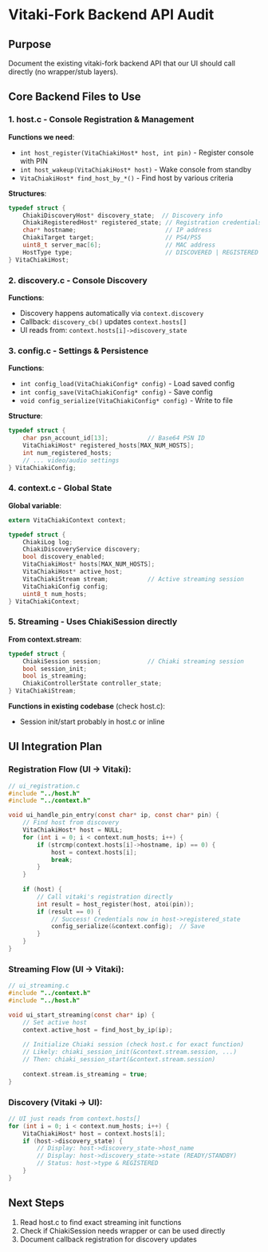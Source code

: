 # Vitaki-Fork Backend API Audit

## Purpose
Document the existing vitaki-fork backend API that our UI should call directly (no wrapper/stub layers).

## Core Backend Files to Use

### 1. host.c - Console Registration & Management
**Functions we need**:
- `int host_register(VitaChiakiHost* host, int pin)` - Register console with PIN
- `int host_wakeup(VitaChiakiHost* host)` - Wake console from standby
- `VitaChiakiHost* find_host_by_*()` - Find host by various criteria

**Structures**:
```c
typedef struct {
    ChiakiDiscoveryHost* discovery_state;  // Discovery info
    ChiakiRegisteredHost* registered_state; // Registration credentials
    char* hostname;                         // IP address
    ChiakiTarget target;                    // PS4/PS5
    uint8_t server_mac[6];                  // MAC address
    HostType type;                          // DISCOVERED | REGISTERED
} VitaChiakiHost;
```

### 2. discovery.c - Console Discovery
**Functions**:
- Discovery happens automatically via `context.discovery`
- Callback: `discovery_cb()` updates `context.hosts[]`
- UI reads from: `context.hosts[i]->discovery_state`

### 3. config.c - Settings & Persistence  
**Functions**:
- `int config_load(VitaChiakiConfig* config)` - Load saved config
- `int config_save(VitaChiakiConfig* config)` - Save config
- `void config_serialize(VitaChiakiConfig* config)` - Write to file

**Structure**:
```c
typedef struct {
    char psn_account_id[13];           // Base64 PSN ID
    VitaChiakiHost* registered_hosts[MAX_NUM_HOSTS];
    int num_registered_hosts;
    // ... video/audio settings
} VitaChiakiConfig;
```

### 4. context.c - Global State
**Global variable**:
```c
extern VitaChiakiContext context;

typedef struct {
    ChiakiLog log;
    ChiakiDiscoveryService discovery;
    bool discovery_enabled;
    VitaChiakiHost* hosts[MAX_NUM_HOSTS];
    VitaChiakiHost* active_host;
    VitaChiakiStream stream;           // Active streaming session
    VitaChiakiConfig config;
    uint8_t num_hosts;
} VitaChiakiContext;
```

### 5. Streaming - Uses ChiakiSession directly
**From context.stream**:
```c
typedef struct {
    ChiakiSession session;             // Chiaki streaming session
    bool session_init;
    bool is_streaming;
    ChiakiControllerState controller_state;
} VitaChiakiStream;
```

**Functions in existing codebase** (check host.c):
- Session init/start probably in host.c or inline

## UI Integration Plan

### Registration Flow (UI → Vitaki):
```c
// ui_registration.c
#include "../host.h"
#include "../context.h"

void ui_handle_pin_entry(const char* ip, const char* pin) {
    // Find host from discovery
    VitaChiakiHost* host = NULL;
    for (int i = 0; i < context.num_hosts; i++) {
        if (strcmp(context.hosts[i]->hostname, ip) == 0) {
            host = context.hosts[i];
            break;
        }
    }
    
    if (host) {
        // Call vitaki's registration directly
        int result = host_register(host, atoi(pin));
        if (result == 0) {
            // Success! Credentials now in host->registered_state
            config_serialize(&context.config);  // Save
        }
    }
}
```

### Streaming Flow (UI → Vitaki):
```c
// ui_streaming.c  
#include "../context.h"
#include "../host.h"

void ui_start_streaming(const char* ip) {
    // Set active host
    context.active_host = find_host_by_ip(ip);
    
    // Initialize Chiaki session (check host.c for exact function)
    // Likely: chiaki_session_init(&context.stream.session, ...)
    // Then: chiaki_session_start(&context.stream.session)
    
    context.stream.is_streaming = true;
}
```

### Discovery (Vitaki → UI):
```c
// UI just reads from context.hosts[]
for (int i = 0; i < context.num_hosts; i++) {
    VitaChiakiHost* host = context.hosts[i];
    if (host->discovery_state) {
        // Display: host->discovery_state->host_name
        // Display: host->discovery_state->state (READY/STANDBY)
        // Status: host->type & REGISTERED
    }
}
```

## Next Steps
1. Read host.c to find exact streaming init functions
2. Check if ChiakiSession needs wrapper or can be used directly
3. Document callback registration for discovery updates

